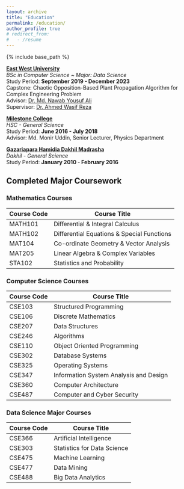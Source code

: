 ```yaml
---
layout: archive
title: "Education"
permalink: /education/
author_profile: true
# redirect_from:
#   - /resume
---
```


{% include base_path %}

**[East West University](https://www.ewubd.edu/)**  
*BSc in Computer Science ~ Major: Data Science*  
Study Period: <b>September 2019 - December 2023</b>  
Capstone: Chaotic Opposition-Based Plant Propagation Algorithm for Complex Engineering Problem  
Advisor: [Dr. Md. Nawab Yousuf Ali](https://fse.ewubd.edu/computer-science-engineering/faculty-view/nawab)  
Supervisor: [Dr. Ahmed Wasif Reza](https://fse.ewubd.edu/computer-science-engineering/faculty-view/wasif)

**[Milestone College](https://www.milestonecollege.com/)**   
*HSC - General Science*   
Study Period: <b>June 2016 - July 2018</b>   
Advisor: Md. Monir Uddin, Senior Lecturer, Physics Department


**[Gazariapara Hamidia Dakhil Madrasha](https://www.cuet.ac.bd/dept/cse)**   
*Dakhil - General Science*   
Study Period: <b>January 2010 - February 2016</b> 


## Completed Major Coursework

### Mathematics Courses

| Course Code | Course Title                          |
|-------------|---------------------------------------|
| MATH101     | Differential & Integral Calculus      |
| MATH102     | Differential Equations & Special Functions|
| MAT104      | Co-ordinate Geometry & Vector Analysis|
| MAT205      | Linear Algebra & Complex Variables    |
| STA102      | Statistics and Probability            |

### Computer Science Courses

| Course Code | Course Title                          |
|-------------|---------------------------------------|
| CSE103      | Structured Programming                |
| CSE106      | Discrete Mathematics                  |
| CSE207      | Data Structures                       |
| CSE246      | Algorithms                            |
| CSE110      | Object Oriented Programming           |
| CSE302      | Database Systems                      |
| CSE325      | Operating Systems                     |
| CSE347      | Information System Analysis and Design|
| CSE360      | Computer Architecture                 |
| CSE487      | Computer and Cyber Security           |

### Data Science Major Courses

| Course Code | Course Title                          |
|-------------|---------------------------------------|
| CSE366      | Artificial Intelligence               |
| CSE303      | Statistics for Data Science           |
| CSE475      | Machine Learning                      |
| CSE477      | Data Mining                           |
| CSE488      | Big Data Analytics                    |



  